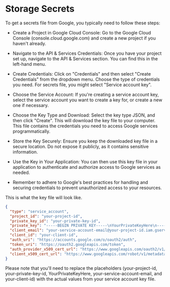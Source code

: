 # Storage Secrets

To get a secrets file from Google, you typically need to follow these steps:

* Create a Project in Google Cloud Console: Go to the Google Cloud Console (console.cloud.google.com) and create a new project if you haven't already.

* Navigate to the API & Services Credentials: Once you have your project set up, navigate to the API & Services section. You can find this in the left-hand menu.

* Create Credentials: Click on "Credentials" and then select "Create Credentials" from the dropdown menu. Choose the type of credentials you need. For secrets file, you might select "Service account key".

* Choose the Service Account: If you're creating a service account key, select the service account you want to create a key for, or create a new one if necessary.

* Choose the Key Type and Download: Select the key type JSON, and then click "Create". This will download the key file to your computer. This file contains the credentials you need to access Google services programmatically.

* Store the Key Securely: Ensure you keep the downloaded key file in a secure location. Do not expose it publicly, as it contains sensitive information.

* Use the Key in Your Application: You can then use this key file in your application to authenticate and authorize access to Google services as needed.

* Remember to adhere to Google's best practices for handling and securing credentials to prevent unauthorized access to your resources.

This is what the key file will look like. 

```json
{
  "type": "service_account",
  "project_id": "your-project-id",
  "private_key_id": "your-private-key-id",
  "private_key": "-----BEGIN PRIVATE KEY-----\nYourPrivateKeyHere\n-----END PRIVATE KEY-----\n",
  "client_email": "your-service-account-email@your-project-id.iam.gserviceaccount.com",
  "client_id": "your-client-id",
  "auth_uri": "https://accounts.google.com/o/oauth2/auth",
  "token_uri": "https://oauth2.googleapis.com/token",
  "auth_provider_x509_cert_url": "https://www.googleapis.com/oauth2/v1/certs",
  "client_x509_cert_url": "https://www.googleapis.com/robot/v1/metadata/x509/your-service-account-email%40your-project-id.iam.gserviceaccount.com"
}
```
Please note that you'll need to replace the placeholders (your-project-id, your-private-key-id, YourPrivateKeyHere, your-service-account-email, and your-client-id) with the actual values from your service account key file.